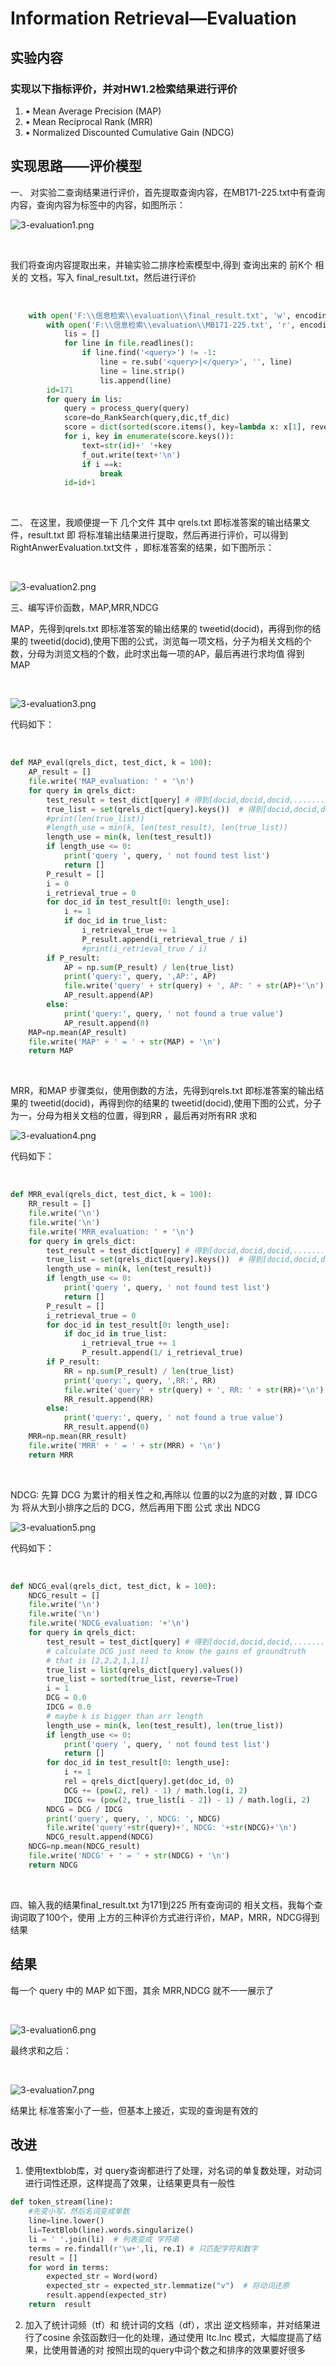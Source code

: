 # Information Retrieval—Evaluation

## **实验内容**

### **实现以下指标评价，并对HW1.2检索结果进行评价** ###
1. • Mean Average Precision (MAP)
2. • Mean Reciprocal Rank (MRR)
3. • Normalized Discounted Cumulative Gain (NDCG)

## **实现思路——评价模型**

一、 对实验二查询结果进行评价，首先提取查询内容，在MB171-225.txt中有查询内容，查询内容为标签<query></query>中的内容，如图所示：
<br>

![3-evaluation1.png](https://i.loli.net/2019/10/20/LBrbTx52g3oMZHO.png)

<br>

我们将查询内容提取出来，并输实验二排序检索模型中,得到 查询出来的 前K个 相关的 文档，写入 final_result.txt，然后进行评价

<br>

```py
    with open('F:\\信息检索\\evaluation\\final_result.txt', 'w', encoding='utf-8') as f_out:
        with open('F:\\信息检索\\evaluation\\MB171-225.txt', 'r', encoding='utf-8') as file:
            lis = []
            for line in file.readlines():
                if line.find('<query>') != -1:
                    line = re.sub('<query>|</query>', '', line)
                    line = line.strip()
                    lis.append(line)
        id=171
        for query in lis:
            query = process_query(query)
            score=do_RankSearch(query,dic,tf_dic)
            score = dict(sorted(score.items(), key=lambda x: x[1], reverse=True))
            for i, key in enumerate(score.keys()):
                text=str(id)+' '+key
                f_out.write(text+'\n')
                if i ==k:
                    break
            id=id+1


```
<br>

二、 在这里，我顺便提一下 几个文件 其中 qrels.txt 即标准答案的输出结果文件，result.txt 即 将标准输出结果进行提取，然后再进行评价，可以得到 RightAnwerEvaluation.txt文件 ，即标准答案的结果，如下图所示：

<br>

![3-evaluation2.png](https://i.loli.net/2019/10/20/i89W2LoJ5sVckIP.png)


三、编写评价函数，MAP,MRR,NDCG

MAP，先得到qrels.txt 即标准答案的输出结果的 tweetid(docid)，再得到你的结果的 tweetid(docid),使用下图的公式，浏览每一项文档，分子为相关文档的个数，分母为浏览文档的个数，此时求出每一项的AP，最后再进行求均值 得到 MAP

<br>

![3-evaluation3.png](https://i.loli.net/2019/10/20/ezcV8qgBDGEiyuo.png)


代码如下：

<br>

```py
def MAP_eval(qrels_dict, test_dict, k = 100):
    AP_result = []
    file.write('MAP_evaluation: ' + '\n')
    for query in qrels_dict:
        test_result = test_dict[query] # 得到[docid,docid,docid,.......]
        true_list = set(qrels_dict[query].keys())  # 得到[docid,docid,docid,.......]
        #print(len(true_list))
        #length_use = min(k, len(test_result), len(true_list))
        length_use = min(k, len(test_result))
        if length_use <= 0:
            print('query ', query, ' not found test list')
            return []
        P_result = []
        i = 0
        i_retrieval_true = 0
        for doc_id in test_result[0: length_use]:
            i += 1
            if doc_id in true_list:
                i_retrieval_true += 1
                P_result.append(i_retrieval_true / i)
                #print(i_retrieval_true / i)
        if P_result:
            AP = np.sum(P_result) / len(true_list)
            print('query:', query, ',AP:', AP)
            file.write('query' + str(query) + ', AP: ' + str(AP)+'\n')
            AP_result.append(AP)
        else:
            print('query:', query, ' not found a true value')
            AP_result.append(0)
    MAP=np.mean(AP_result)
    file.write('MAP' + ' = ' + str(MAP) + '\n')
    return MAP

```
<br>

MRR，和MAP 步骤类似，使用倒数的方法，先得到qrels.txt 即标准答案的输出结果的 tweetid(docid)，再得到你的结果的 tweetid(docid),使用下图的公式，分子为一，分母为相关文档的位置，得到RR ，最后再对所有RR 求和


![3-evaluation4.png](https://i.loli.net/2019/10/20/dUpigE2qIeHYJhs.png)

代码如下：

<br>

```py
def MRR_eval(qrels_dict, test_dict, k = 100):
    RR_result = []
    file.write('\n')
    file.write('\n')
    file.write('MRR_evaluation: ' + '\n')
    for query in qrels_dict:
        test_result = test_dict[query] # 得到[docid,docid,docid,.......]
        true_list = set(qrels_dict[query].keys())  # 得到[docid,docid,docid,.......]
        length_use = min(k, len(test_result))
        if length_use <= 0:
            print('query ', query, ' not found test list')
            return []
        P_result = []
        i_retrieval_true = 0
        for doc_id in test_result[0: length_use]:
            if doc_id in true_list:
                i_retrieval_true += 1
                P_result.append(1/ i_retrieval_true)
        if P_result:
            RR = np.sum(P_result) / len(true_list)
            print('query:', query, ',RR:', RR)
            file.write('query' + str(query) + ', RR: ' + str(RR)+'\n')
            RR_result.append(RR)
        else:
            print('query:', query, ' not found a true value')
            RR_result.append(0)
    MRR=np.mean(RR_result)
    file.write('MRR' + ' = ' + str(MRR) + '\n')
    return MRR


```
<br>

NDCG: 先算 DCG 为累计的相关性之和,再除以 位置的以2为底的对数 , 算 IDCG 为 将从大到小排序之后的 DCG，然后再用下图 公式 求出 NDCG

![3-evaluation5.png](https://i.loli.net/2019/10/20/SEyGg43De9I1YMl.png)

代码如下：

<br>

```py
def NDCG_eval(qrels_dict, test_dict, k = 100):
    NDCG_result = []
    file.write('\n')
    file.write('\n')
    file.write('NDCG_evaluation: '+'\n')
    for query in qrels_dict:
        test_result = test_dict[query] # 得到[docid,docid,docid,.......]
        # calculate DCG just need to know the gains of groundtruth
        # that is [2,2,2,1,1,1]
        true_list = list(qrels_dict[query].values())
        true_list = sorted(true_list, reverse=True)
        i = 1
        DCG = 0.0
        IDCG = 0.0
        # maybe k is bigger than arr length
        length_use = min(k, len(test_result), len(true_list))
        if length_use <= 0:
            print('query ', query, ' not found test list')
            return []
        for doc_id in test_result[0: length_use]:
            i += 1
            rel = qrels_dict[query].get(doc_id, 0)
            DCG += (pow(2, rel) - 1) / math.log(i, 2)
            IDCG += (pow(2, true_list[i - 2]) - 1) / math.log(i, 2)
        NDCG = DCG / IDCG
        print('query', query, ', NDCG: ', NDCG)
        file.write('query'+str(query)+', NDCG: '+str(NDCG)+'\n')
        NDCG_result.append(NDCG)
    NDCG=np.mean(NDCG_result)
    file.write('NDCG' + ' = ' + str(NDCG) + '\n')
    return NDCG


```
<br>

四、输入我的结果final_result.txt 为171到225 所有查询词的 相关文档，我每个查询词取了100个，使用 上方的三种评价方式进行评价，MAP，MRR，NDCG得到结果



## **结果**  ##

每一个 query 中的 MAP 如下图，其余 MRR,NDCG 就不一一展示了

<br>

![3-evaluation6.png](https://i.loli.net/2019/10/20/KTdi5lgwZ9c6fpE.png)

最终求和之后：

<br>

![3-evaluation7.png](https://i.loli.net/2019/10/20/LRelKviBmSaPyfX.png)

结果比 标准答案小了一些，但基本上接近，实现的查询是有效的

## **改进**

1. 使用textblob库，对 query查询都进行了处理，对名词的单复数处理，对动词进行词性还原，这样提高了效果，让结果更具有一般性

```py
def token_stream(line):
    #先变小写，然后名词变成单数
    line=line.lower()
    li=TextBlob(line).words.singularize()
    li = ' '.join(li)  # 列表变成 字符串
    terms = re.findall(r'\w+',li, re.I) # 只匹配字符和数字
    result = []
    for word in terms:
        expected_str = Word(word)
        expected_str = expected_str.lemmatize("v")  # 将动词还原
        result.append(expected_str)
    return  result

```

2. 加入了统计词频（tf）和 统计词的文档（df），求出 逆文档频率，并对结果进行了cosine 余弦函数归一化的处理，通过使用 Itc.Inc 模式，大幅度提高了结果，比使用普通的对 按照出现的query中词个数之和排序的效果要好很多
